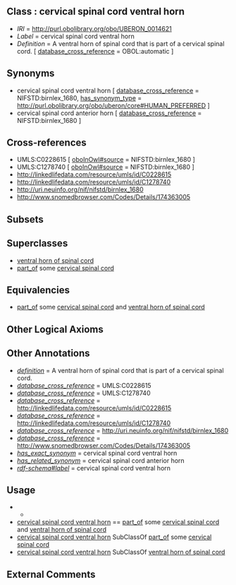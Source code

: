 
## Class : cervical spinal cord ventral horn

 * *IRI* = http://purl.obolibrary.org/obo/UBERON_0014621
 * *Label* = cervical spinal cord ventral horn
 * *Definition* = A ventral horn of spinal cord that is part of a cervical spinal cord. [ [database_cross_reference](../../ef/oboInOwl#hasDbXref.md) = OBOL:automatic ]

## Synonyms

 * cervical spinal cord ventral horn [ [database_cross_reference](../../ef/oboInOwl#hasDbXref.md) = NIFSTD:birnlex_1680, [has_synonym_type](../../pe/oboInOwl#hasSynonymType.md) = http://purl.obolibrary.org/obo/uberon/core#HUMAN_PREFERRED ]
 * cervical spinal cord anterior horn [ [database_cross_reference](../../ef/oboInOwl#hasDbXref.md) = NIFSTD:birnlex_1680 ]

## Cross-references

 * UMLS:C0228615 [ [oboInOwl#source](../../ce/oboInOwl#source.md) = NIFSTD:birnlex_1680 ]
 * UMLS:C1278740 [ [oboInOwl#source](../../ce/oboInOwl#source.md) = NIFSTD:birnlex_1680 ]
 * http://linkedlifedata.com/resource/umls/id/C0228615
 * http://linkedlifedata.com/resource/umls/id/C1278740
 * http://uri.neuinfo.org/nif/nifstd/birnlex_1680
 * http://www.snomedbrowser.com/Codes/Details/174363005

## Subsets


## Superclasses

 * [ventral horn of spinal cord](../../UBERON/57/UBERON_0002257.md)
 * [part_of](../../BFO/50/BFO_0000050.md) some [cervical spinal cord](../../UBERON/26/UBERON_0002726.md)

## Equivalencies

 * [part_of](../../BFO/50/BFO_0000050.md) some [cervical spinal cord](../../UBERON/26/UBERON_0002726.md) and [ventral horn of spinal cord](../../UBERON/57/UBERON_0002257.md)

## Other Logical Axioms


## Other Annotations

 * *[definition](../../IAO/15/IAO_0000115.md)* = A ventral horn of spinal cord that is part of a cervical spinal cord.
 * *[database_cross_reference](../../ef/oboInOwl#hasDbXref.md)* = UMLS:C0228615
 * *[database_cross_reference](../../ef/oboInOwl#hasDbXref.md)* = UMLS:C1278740
 * *[database_cross_reference](../../ef/oboInOwl#hasDbXref.md)* = http://linkedlifedata.com/resource/umls/id/C0228615
 * *[database_cross_reference](../../ef/oboInOwl#hasDbXref.md)* = http://linkedlifedata.com/resource/umls/id/C1278740
 * *[database_cross_reference](../../ef/oboInOwl#hasDbXref.md)* = http://uri.neuinfo.org/nif/nifstd/birnlex_1680
 * *[database_cross_reference](../../ef/oboInOwl#hasDbXref.md)* = http://www.snomedbrowser.com/Codes/Details/174363005
 * *[has_exact_synonym](../../ym/oboInOwl#hasExactSynonym.md)* = cervical spinal cord ventral horn
 * *[has_related_synonym](../../ym/oboInOwl#hasRelatedSynonym.md)* = cervical spinal cord anterior horn
 * *[rdf-schema#label](../../el/rdf-schema#label.md)* = cervical spinal cord ventral horn

## Usage

 * -
 * [cervical spinal cord ventral horn](../../UBERON/21/UBERON_0014621.md) == [part_of](../../BFO/50/BFO_0000050.md) some [cervical spinal cord](../../UBERON/26/UBERON_0002726.md) and [ventral horn of spinal cord](../../UBERON/57/UBERON_0002257.md)
 * [cervical spinal cord ventral horn](../../UBERON/21/UBERON_0014621.md) SubClassOf [part_of](../../BFO/50/BFO_0000050.md) some [cervical spinal cord](../../UBERON/26/UBERON_0002726.md)
 * [cervical spinal cord ventral horn](../../UBERON/21/UBERON_0014621.md) SubClassOf [ventral horn of spinal cord](../../UBERON/57/UBERON_0002257.md)

## External Comments

